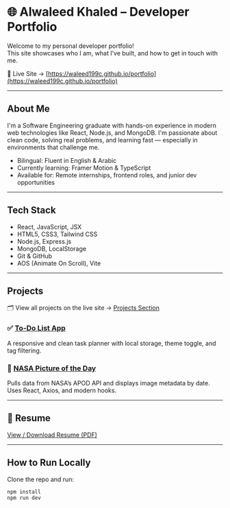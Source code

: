 # 🌐 Alwaleed Khaled – Developer Portfolio

Welcome to my personal developer portfolio!  
This site showcases who I am, what I’ve built, and how to get in touch with me.

🔗 Live Site → [https://waleed199c.github.io/portfolio](https://waleed199c.github.io/portfolio)

---

## About Me

I'm a Software Engineering graduate with hands-on experience in modern web technologies like React, Node.js, and MongoDB. I'm passionate about clean code, solving real problems, and learning fast — especially in environments that challenge me.

-  Bilingual: Fluent in English & Arabic  
-  Currently learning: Framer Motion & TypeScript  
-  Available for: Remote internships, frontend roles, and junior dev opportunities

---

## Tech Stack

- React, JavaScript, JSX  
- HTML5, CSS3, Tailwind CSS  
- Node.js, Express.js  
- MongoDB, LocalStorage  
- Git & GitHub  
- AOS (Animate On Scroll), Vite

---

## Projects

🗂 View all projects on the live site → [Projects Section](https://waleed199c.github.io/portfolio/#/projects)

### ✅ [To-Do List App](https://github.com/waleed199c/todo-list-react)
A responsive and clean task planner with local storage, theme toggle, and tag filtering.

### 🚀 [NASA Picture of the Day](https://github.com/waleed199c/NASA-API-React)
Pulls data from NASA’s APOD API and displays image metadata by date. Uses React, Axios, and modern hooks.

---

## 📄 Resume

[View / Download Resume (PDF)](https://waleed199c.github.io/portfolio/Alwaleed-Khaled-Resume.pdf)

---

## How to Run Locally

Clone the repo and run:

```bash
npm install
npm run dev
